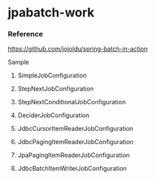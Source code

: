 # jpabatch-work

### Reference 
https://github.com/jojoldu/spring-batch-in-action


Sample

1. SimpleJobConfiguration

2. StepNextJobConfiguration

3. StepNextConditionalJobConfiguration

4. DeciderJobConfiguration

5. JdbcCursorItemReaderJobConfiguration

6. JdbcPagingItemReaderJobConfiguration

7. JpaPagingItemReaderJobConfiguration

8. JdbcBatchItemWriterJobConfiguration